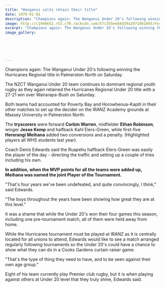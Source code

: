 ```yaml
---
title: "Wanganui colts retain their title"
date: 1970-01-01
description: "Champions again: The Wanganui Under 20's following winning the Hurricanes Regional title in Palmerston North on Saturday, Wanganui Chronicle article on 28/8/16..."
image: http://c1940652.r52.cf0.rackcdn.com/57c355eeb8d39a2071001845/Former-players-WU-colts-winners-Chron-28-Aug.jpg
excerpt: "Champions again: The Wanganui Under 20's following winning the Hurricanes Regional title in Palmerston North on Saturday."
image_gallery:
    
    
    
    
    
---
```


<p><span>Champions again: The Wanganui Under 20's following winning the Hurricanes Regional title in Palmerston North on Saturday.</span></p>
<p>The NZCT Wanganui Under 20 team continues to dominant regional youth rugby as they again retained the Hurricanes Regional Under 20 title with a 27-21 win over Wairarapa-Bush on Saturday.</p>
<p>Both teams had accounted for Poverty Bay and Horowhenua-Kapiti in their other matches to set up the decider on the IRANZ Academy grounds at Massey University in Palmerston North.</p>
<p>The <strong>tryscorers</strong> were forward <strong>Corbin Warren</strong>, midfielder <strong>Ethan Robinson</strong>, winger <strong>Jesse Kemp</strong> and halfback Kahl Elers-Green, while first-five <strong>Hererangi Meihana</strong> added two conversions and a penalty. (Highlighted players all WHS students last year).</p>
<p>Coach Denis Edwards said the Ruapehu halfback Elers-Green was easily the player of the day - directing the traffic and setting up a couple of tries including his own.</p>
<p><strong>In addition, when the MVP points for all the teams were added up, Meihana was named the joint Player of the Tournament.</strong></p>
<p>"That's four years we've been undefeated, and quite convincingly, I think," said Edwards.</p>
<p>"The boys throughout the years have been showing how great they are at this level."</p>
<p>It was a shame that while the Under 20's won their four games this season, including one pre-tournament match, all of them were held away from home.</p>
<p>While the Hurricanes tournament must be played at IRANZ as it is centrally located for all unions to attend, Edwards would like to see a match arranged regularly following tournaments so the Under 20's could have a chance to show what they can do in a Cooks Gardens curtain raiser game.</p>
<p>"That's the type of thing they need to have, and to be seen against their own age group."</p>
<p>Eight of his team currently play Premier club rugby, but it is when playing against others at Under 20 level that they truly shine, Edwards said.</p>

